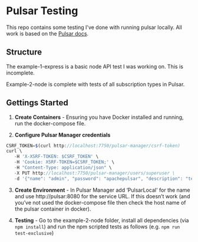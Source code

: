 # Pulsar Testing
This repo contains some testing I've done with running pulsar locally.  All work is based on the [Pulsar docs](https://pulsar.apache.org/docs/en/standalone/).

## Structure
The example-1-express is a basic node API test I was working on.  This is incomplete.

Example-2-node is complete with tests of all subscription types in Pulsar.

## Gettings Started

1. **Create Containers** - Ensuring you have Docker installed and running, run the docker-compose file.

2. **Configure Pulsar Manager credentials**
```javascript
CSRF_TOKEN=$(curl http://localhost:7750/pulsar-manager/csrf-token)
curl \
   -H 'X-XSRF-TOKEN: $CSRF_TOKEN' \
   -H 'Cookie: XSRF-TOKEN=$CSRF_TOKEN;' \
   -H "Content-Type: application/json" \
   -X PUT http://localhost:7750/pulsar-manager/users/superuser \
   -d '{"name": "admin", "password": "apachepulsar", "description": "test", "email": "username@test.org"}'
```

3. **Create Environment** - In Pulsar Manager add ‘PulsarLocal' for the name and use http://pulsar:8080 for the service URL.  If this doesn’t work (and you’ve not used the docker-compose file then check the host name of the pulsar container in docker).

4. **Testing** - Go to the example-2-node folder, install all dependencies (via `npm install`) and run the npm scripted tests as follows (e.g. `npm run test-exclusive`)

